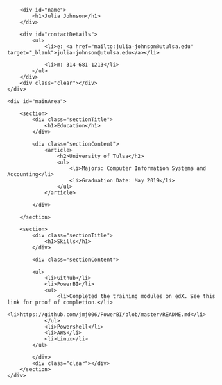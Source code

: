 <html>
<head>
<title>Julia Johnson - Technical Resume</title>

</head>
<body id="top">
<div id="cv" class="instaFade">
	<div class="mainDetails">
		

		<div id="name">
			<h1>Julia Johnson</h1>
		</div>
		
		<div id="contactDetails">
			<ul>
				<li>e: <a href="mailto:julia-johnson@utulsa.edu" target="_blank">julia-johnson@utulsa.edu</a></li>
				
				<li>m: 314-681-1213</li>
			</ul>
		</div>
		<div class="clear"></div>
	</div>
	
	<div id="mainArea">
		
		<section>
			<div class="sectionTitle">
				<h1>Education</h1>
			</div>
			
			<div class="sectionContent">
				<article>
					<h2>University of Tulsa</h2>
					<ul>
						<li>Majors: Computer Information Systems and Accounting</li>
						<li>Graduation Date: May 2019</li>
					</ul>
				</article>
				
			</div>
			
		</section>
		
		<section>
			<div class="sectionTitle">
				<h1>Skills</h1>
			</div>
			
			<div class="sectionContent">
			
			<ul>
				<li>Github</li>
				<li>PowerBI</li>
				<ul>
					<li>Completed the training modules on edX. See this link for proof of completion.</li>
					<li>https://github.com/jmj006/PowerBI/blob/master/README.md</li>
				</ul>
				<li>Powershell</li>
				<li>AWS</li>
				<li>Linux</li>
			</ul>
				
			</div>
			<div class="clear"></div>
		</section>	
	</div>
</div>
</body>
</html>
